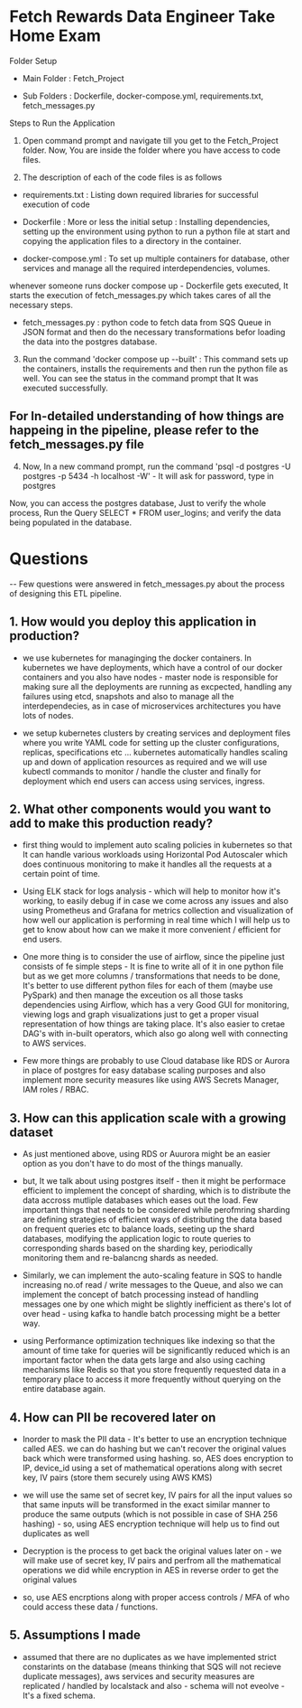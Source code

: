 
# Fetch Rewards Data Engineer Take Home Exam

Folder Setup

- Main Folder : Fetch_Project

- Sub Folders : Dockerfile, docker-compose.yml, requirements.txt, fetch_messages.py 

Steps to Run the Application

1. Open command prompt and navigate till you get to the Fetch_Project folder. Now, You are inside the folder where you have access to code files.

2. The description of each of the code files is as follows 

- requirements.txt : Listing down required libraries for successful execution of code

- Dockerfile : More or less the initial setup : Installing dependencies, setting up the environment using python to run a python file at start and copying the application files to a directory in the container. 

- docker-compose.yml : To set up multiple containers for database, other services and manage all the required interdependencies, volumes. 

whenever someone runs docker compose up - Dockerfile gets executed, It starts the execution of fetch_messages.py which takes cares of all the necessary steps. 

- fetch_messages.py : python code to fetch data from SQS Queue in JSON format and then do the necessary transformations befor loading the data into the postgres database.

3. Run the command 'docker compose up --built' : This command sets up the containers, installs the requirements and then run the python file as well. You can see the status in the command prompt that It was executed successfully. 

## For In-detailed understanding of how things are happeing in the pipeline, please refer to the fetch_messages.py file

4. Now, In a new command prompt, run the command 'psql -d postgres -U postgres -p 5434 -h localhost -W' - It will ask for password, type in postgres

Now, you can access the postgres database, Just to verify the whole process, Run the Query SELECT * FROM user_logins; and verify the data being populated in the database.



# Questions

-- Few questions were answered in fetch_messages.py about the process of designing this ETL pipeline. 

## 1. How would you deploy this application in production?

- we use kubernetes for managinging the docker containers. In kubernetes we have deployments, which have a control of our docker containers and you also have nodes - master node is responsible for making sure all the deployments are running as excpected, handling any failures using etcd, snapshots and also to manage all the interdependecies, as in case of microservices architectures you have lots of nodes. 

- we setup kubernetes clusters by creating services and deployment files where you write YAML code for setting up the cluster configurations, replicas, specifications etc ... kubernetes automatically handles scaling up and down of application resources as required and we will use kubectl commands to monitor / handle the cluster and finally for deployment which end users can access using services, ingress.  



## 2. What other components would you want to add to make this production ready?

- first thing would to implement auto scaling policies in kubernetes so that It can handle various workloads using Horizontal Pod Autoscaler which does continuous monitoring to make it handles all the requests at a certain point of time. 

- Using ELK stack for logs analysis - which will help to monitor how it's working, to easily debug if in case we come across any issues and also using Prometheus and Grafana for metrics collection and visualization of how well our application is performing in real time which I will help us to get to know about how can we make it more convenient / efficient for end users. 

- One more thing is to consider the use of airflow, since the pipeline just consists of fe simple steps - It is fine to write all of it in one python file but as we get more columns / transformations that needs to be done, It's better to use different python files for each of them (maybe use PySpark) and then manage the exceution os all those tasks dependencies using Airflow, which has a very Good GUI for monitoring, viewing logs and graph visualizations just to get a proper visual representation of how things are taking place. It's also easier to cretae DAG's with in-built operators, which also go along well with connecting to AWS services.

- Few more things are probably to use Cloud database like RDS or Aurora in place of postgres for easy database scaling purposes and also implement more security measures like using AWS Secrets Manager, IAM roles / RBAC. 



## 3. How can this  application scale with a growing dataset 

- As just mentioned above, using RDS or Auurora might be an easier option as you don't have to do most of the things manually. 

- but, It we talk about using postgres itself - then it might be performace efficient to implement the concept of sharding, which is to distribute the data accross mutliple databases which eases out the load. Few important things that needs to be considered while perofmring sharding are defining strategies of efficient ways of distributing the data based on frequent queries etc to balance loads, seeting up the shard databases, modifying the application logic to route queries to corresponding shards based on the sharding key, periodically monitoring them and re-balancng shards as needed.

- Similarly, we can implement the auto-scaling feature in SQS to handle increasing no.of read / write messages to the Queue, and also we can implement the concept of batch processing instead of handling messages one by one which might be slightly inefficient as there's lot of over head - using kafka to handle batch processing might be a better way. 

- using Performance optimization techniques like indexing so that the amount of time take for queries will be significantly reduced which is an important factor when the data gets large and also using caching mechanisms like Redis so that you store frequently requested data in a temporary place to access it more frequently without querying on the entire database again. 



## 4. How can PII be recovered later on 

- Inorder to mask the PII data - It's better to use an encryption technique called AES. we can do hashing but we can't recover the original values back which were transformed using hashing. so, AES does encryption to IP, device_id using a set of mathematical operations along with secret key, IV pairs (store them securely using AWS KMS)

- we will use the same set of secret key, IV pairs for all the input values so that same inputs will be transformed in the exact similar manner to produce the same outputs (which is not possible in case of SHA 256 hashing) - so, using AES encryption technique will help us to find out duplicates as well

- Decryption is the process to get back the original values later on - we will make use of secret key, IV pairs and perfrom all the mathematical operations we did while encryption in AES in reverse order to get the original values

- so, use AES encrptions along with proper access controls / MFA of who could access these data / functions.



## 5. Assumptions I made 

- assumed that there are no duplicates as we have implemented strict constarints on the database (means thinking that SQS  will not recieve duplicate messages), aws services and security measures are replicated / handled by localstack and also - schema will not eveolve - It's a fixed schema.





